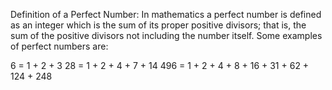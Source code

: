 Definition of a Perfect Number:
In mathematics a perfect number is defined as an integer which is the sum of its proper
positive divisors; that is, the sum of the positive divisors not including the number itself.
Some examples of perfect numbers are:

6 = 1 + 2 + 3
28 = 1 + 2 + 4 + 7 + 14
496 = 1 + 2 + 4 + 8 + 16 + 31 + 62 + 124 + 248